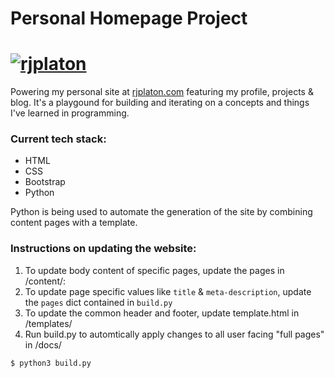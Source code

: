 # Personal Homepage Project
# [![rjplaton](http://rjplaton.com/img/core-img/logo.png)](http://rjplaton.com)
Powering my personal site at [rjplaton.com](http://rjplaton.com) featuring my profile, projects & blog. It's a playgound for building and iterating on a concepts and things I've learned in programming.


### Current tech stack:
- HTML
- CSS
- Bootstrap
- Python

Python is being used to automate the generation of the site by combining content pages with a template.

### Instructions on updating the website:
1. To update body content of specific pages, update the pages in /content/: 
2. To update page specific values like `title` &  `meta-description`, update the `pages` dict contained in `build.py`
3. To update the common header and footer, update template.html in /templates/
4. Run build.py to automtically apply changes to all user facing "full pages" in /docs/
```sh
$ python3 build.py
```
